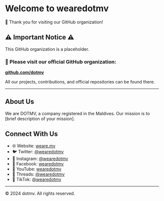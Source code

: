 # Welcome to wearedotmv

👋 Thank you for visiting our GitHub organization!

## ⚠️ Important Notice ⚠️

This GitHub organization is a placeholder. 

### 🔀 Please visit our official GitHub organization:

[**github.com/dotmv**](https://github.com/dotmv)

All our projects, contributions, and official repositories can be found there.

---

## About Us

We are DOTMV, a company registered in the Maldives. Our mission is to [brief description of your mission].

## Connect With Us

- 🌐 Website: [weare.mv](https://weare.mv)
- 🐦 Twitter: [@wearedotmv](https://twitter.com/wearedotmv)
- 📸 Instagram: [@wearedotmv](https://instagram.com/wearedotmv)
- 👥 Facebook: [wearedotmv](https://facebook.com/wearedotmv)
- 🎥 YouTube: [wearedotmv](https://youtube.com/wearedotmv)
- 🧵 Threads: [@wearedotmv](https://threads.net/@wearedotmv)
- 🎵 TikTok: [@wearedotmv](https://tiktok.com/@wearedotmv)

---

©️ 2024 dotmv. All rights reserved.

